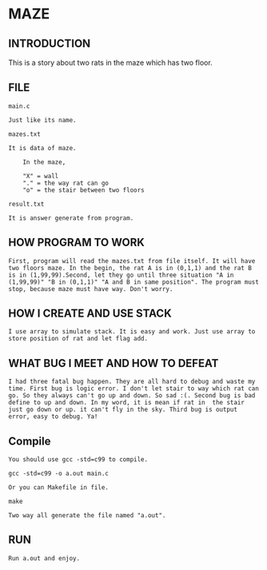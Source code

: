# MAZE

## INTRODUCTION

This is a story about two rats in the maze which has two floor.

## FILE

    main.c

	Just like its name.
    
    mazes.txt

	It is data of maze.

	    In the maze,

		"X" = wall
		"." = the way rat can go
		"o" = the stair between two floors

    result.txt

	It is answer generate from program.

## HOW PROGRAM TO WORK

    First, program will read the mazes.txt from file itself. It will have two floors maze. In the begin, the rat A is in (0,1,1) and the rat B is in (1,99,99).Second, let they go until three situation "A in (1,99,99)" "B in (0,1,1)" "A and B in same position". The program must stop, because maze must have way. Don't worry. 

## HOW I CREATE AND USE STACK

    I use array to simulate stack. It is easy and work. Just use array to store position of rat and let flag add.

## WHAT BUG I MEET AND HOW TO DEFEAT

    I had three fatal bug happen. They are all hard to debug and waste my time. First bug is logic error. I don't let stair to way which rat can go. So they always can't go up and down. So sad :(. Second bug is bad define to up and down. In my word, it is mean if rat in  the stair just go down or up. it can't fly in the sky. Third bug is output error, easy to debug. Ya!


    
## Compile

    You should use gcc -std=c99 to compile.

	gcc -std=c99 -o a.out main.c

    Or you can Makefile in file.

	make

    Two way all generate the file named "a.out".

## RUN

    Run a.out and enjoy.




